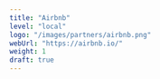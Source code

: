 ```yaml
---
title: "Airbnb"
level: "local"
logo: "/images/partners/airbnb.png"
webUrl: "https://airbnb.io/"
weight: 1
draft: true
---
```

